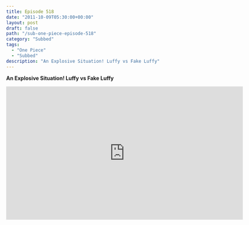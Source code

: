 ```yaml
---
title: Episode 518
date: "2011-10-09T05:30:00+00:00"
layout: post
draft: false
path: "/sub-one-piece-episode-518"
category: "Subbed"
tags:
  - "One Piece"
  - "Subbed"
description: "An Explosive Situation! Luffy vs Fake Luffy"
---
```


**An Explosive Situation! Luffy vs Fake Luffy**

<iframe width="640" height="360" src="https://www.rapidvideo.com/e/G6FRPF544U" frameborder="0" marginwidth=0 marginheight=0 scrolling=no allowfullscreen></iframe>

